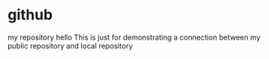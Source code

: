 # github
my repository
hello
This is just for demonstrating a connection between my public repository and local repository
